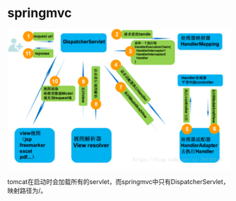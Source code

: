 # springmvc
![springmvc](../images/springmvc.PNG)

tomcat在启动时会加载所有的servlet，而springmvc中只有DispatcherServlet，映射路径为/。